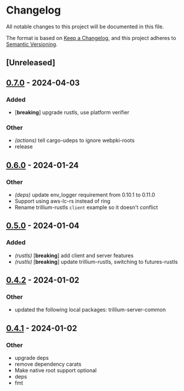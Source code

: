 # Changelog
All notable changes to this project will be documented in this file.

The format is based on [Keep a Changelog](https://keepachangelog.com/en/1.0.0/),
and this project adheres to [Semantic Versioning](https://semver.org/spec/v2.0.0.html).

## [Unreleased]

## [0.7.0](https://github.com/trillium-rs/trillium/compare/trillium-rustls-v0.6.0...trillium-rustls-v0.7.0) - 2024-04-03

### Added
- [**breaking**] upgrade rustls, use platform verifier

### Other
- *(actions)* tell cargo-udeps to ignore webpki-roots
- release

## [0.6.0](https://github.com/trillium-rs/trillium/compare/trillium-rustls-v0.5.0...trillium-rustls-v0.6.0) - 2024-01-24

### Other
- *(deps)* update env_logger requirement from 0.10.1 to 0.11.0
- Support using aws-lc-rs instead of ring
- Rename trillium-rustls `client` example so it doesn't conflict

## [0.5.0](https://github.com/trillium-rs/trillium/compare/trillium-rustls-v0.4.2...trillium-rustls-v0.5.0) - 2024-01-04

### Added
- *(rustls)* [**breaking**] add client and server features
- *(rustls)* [**breaking**] update trillium-rustls, switching to futures-rustls

## [0.4.2](https://github.com/trillium-rs/trillium/compare/trillium-rustls-v0.4.1...trillium-rustls-v0.4.2) - 2024-01-02

### Other
- updated the following local packages: trillium-server-common

## [0.4.1](https://github.com/trillium-rs/trillium/compare/trillium-rustls-v0.4.0...trillium-rustls-v0.4.1) - 2024-01-02

### Other
- upgrade deps
- remove dependency carats
- Make native root support optional
- deps
- fmt
